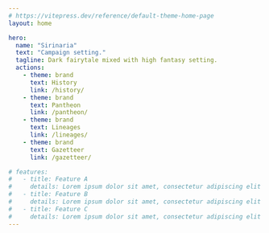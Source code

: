 ```yaml
---
# https://vitepress.dev/reference/default-theme-home-page
layout: home

hero:
  name: "Sirinaria"
  text: "Campaign setting."
  tagline: Dark fairytale mixed with high fantasy setting.
  actions:
    - theme: brand
      text: History
      link: /history/
    - theme: brand
      text: Pantheon
      link: /pantheon/
    - theme: brand
      text: Lineages
      link: /lineages/
    - theme: brand
      text: Gazetteer
      link: /gazetteer/

# features:
#   - title: Feature A
#     details: Lorem ipsum dolor sit amet, consectetur adipiscing elit
#   - title: Feature B
#     details: Lorem ipsum dolor sit amet, consectetur adipiscing elit
#   - title: Feature C
#     details: Lorem ipsum dolor sit amet, consectetur adipiscing elit
---
```


